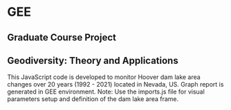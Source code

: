 # GEE
## Graduate Course Project
## Geodiversity: Theory and Applications
This JavaScript code is developed to monitor Hoover dam lake area changes over 20 years (1992 - 2021) located in Nevada, US. Graph report is generated in GEE environment.
Note: Use the imports.js file for visual parameters setup and definition of the dam lake area frame.
